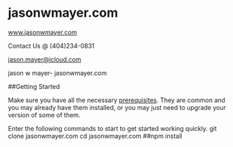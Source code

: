 # jasonwmayer.com
www.jasonwmayer.com

Contact Us @ (404)234-0831

jason.mayer@icloud.com

jason w mayer- jasonwmayer.com

##Getting Started

Make sure you have all the necessary [prerequisites](#prerequisites). They are common and you may already have them installed, or you may just need to upgrade your version of some of them.

Enter the following commands to start to get started working quickly.
git clone jasonwmayer.com
cd jasonwmayer.com
##npm install
